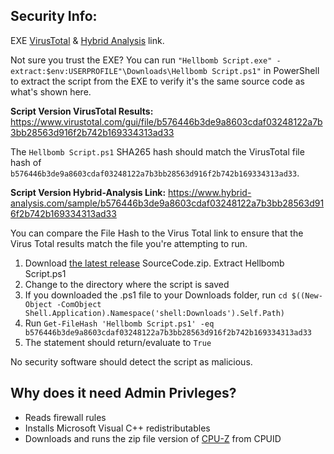 ## Security Info:

EXE [VirusTotal](https://www.virustotal.com/gui/file/ddd64c954ffbcb41015f600f4db21ab61d82a54956077a2db12aafe9c9c308dd) & [Hybrid Analysis](https://www.hybrid-analysis.com/sample/ddd64c954ffbcb41015f600f4db21ab61d82a54956077a2db12aafe9c9c308dd) link.

Not sure you trust the EXE? You can run ``"Hellbomb Script.exe" -extract:$env:USERPROFILE"\Downloads\Hellbomb Script.ps1"`` in PowerShell to extract the script from the EXE to verify it's the same source code as what's shown here.

**Script Version VirusTotal Results:** https://www.virustotal.com/gui/file/b576446b3de9a8603cdaf03248122a7b3bb28563d916f2b742b169334313ad33

The ``Hellbomb Script.ps1`` SHA265 hash should match the VirusTotal file hash of ``b576446b3de9a8603cdaf03248122a7b3bb28563d916f2b742b169334313ad33``.

**Script Version Hybrid-Analysis Link:** https://www.hybrid-analysis.com/sample/b576446b3de9a8603cdaf03248122a7b3bb28563d916f2b742b169334313ad33

You can compare the File Hash to the Virus Total link to ensure that the Virus Total results match the file you're attempting to run.

1. Download [the latest release](https://github.com/helldivers2fixes/HellbombScript/releases/latest) SourceCode.zip. Extract Hellbomb Script.ps1
2. Change to the directory where the script is saved
3. If you downloaded the .ps1 file to your Downloads folder, run ``cd $((New-Object -ComObject Shell.Application).Namespace('shell:Downloads').Self.Path)``
4. Run ``Get-FileHash 'Hellbomb Script.ps1' -eq b576446b3de9a8603cdaf03248122a7b3bb28563d916f2b742b169334313ad33``
5. The statement should return/evaluate to ``True``

No security software should detect the script as malicious.

## Why does it need Admin Privleges?
- Reads firewall rules
- Installs Microsoft Visual C++ redistributables
- Downloads and runs the zip file version of [CPU-Z](https://www.cpuid.com/softwares/cpu-z.html) from CPUID
